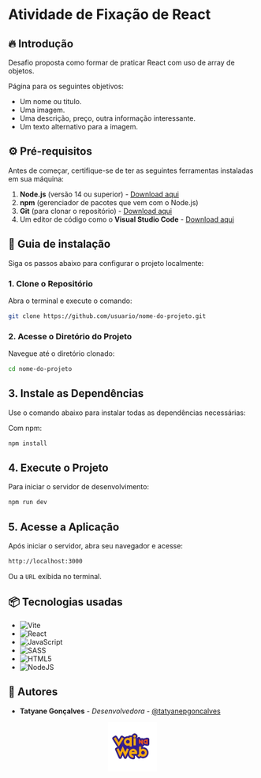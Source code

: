 # Atividade de Fixação de React

## 🔥 Introdução
Desafio proposta como formar de praticar React com uso de array de objetos.

Página para os seguintes objetivos:
- Um nome ou titulo.
- Uma imagem.
- Uma descrição, preço, outra informação interessante.
- Um texto alternativo para a imagem.

## ⚙️ Pré-requisitos

Antes de começar, certifique-se de ter as seguintes ferramentas instaladas em sua máquina:

1. **Node.js** (versão 14 ou superior) - [Download aqui](https://nodejs.org/)
2. **npm** (gerenciador de pacotes que vem com o Node.js)
3. **Git** (para clonar o repositório) - [Download aqui](https://git-scm.com/)
4. Um editor de código como o **Visual Studio Code** - [Download aqui](https://code.visualstudio.com/)

## 🔨 Guia de instalação

Siga os passos abaixo para configurar o projeto localmente:

### 1. Clone o Repositório

Abra o terminal e execute o comando:

```bash
git clone https://github.com/usuario/nome-do-projeto.git

```

### 2. Acesse o Diretório do Projeto
Navegue até o diretório clonado:

```bash
cd nome-do-projeto

```

## 3. Instale as Dependências
Use o comando abaixo para instalar todas as dependências necessárias:

Com npm:

```bash
npm install

```

## 4. Execute o Projeto
Para iniciar o servidor de desenvolvimento:

```bash
npm run dev
```

## 5. Acesse a Aplicação
Após iniciar o servidor, abra seu navegador e acesse:

```bash
http://localhost:3000
```
Ou a `URL` exibida no terminal.

## 📦 Tecnologias usadas
- ![Vite](https://img.shields.io/badge/vite-%23646CFF.svg?style=for-the-badge&logo=vite&logoColor=white)
- ![React](https://img.shields.io/badge/react-%2320232a.svg?style=for-the-badge&logo=react&logoColor=%2361DAFB)
- ![JavaScript](https://img.shields.io/badge/javascript-%23323330.svg?style=for-the-badge&logo=javascript&logoColor=%23F7DF1E)
- ![SASS](https://img.shields.io/badge/SASS-hotpink.svg?style=for-the-badge&logo=SASS&logoColor=white)
- ![HTML5](https://img.shields.io/badge/html5-%23E34F26.svg?style=for-the-badge&logo=html5&logoColor=white)
- ![NodeJS](https://img.shields.io/badge/node.js-6DA55F?style=for-the-badge&logo=node.js&logoColor=white)

## 👷 Autores
- **Tatyane Gonçalves** - *Desenvolvedora* - [@tatyanepgoncalves](https://github.com/tatyanepgoncalves)


<div align="center">
  <img src="./public/logo-VnW.png" width="100">
</div>